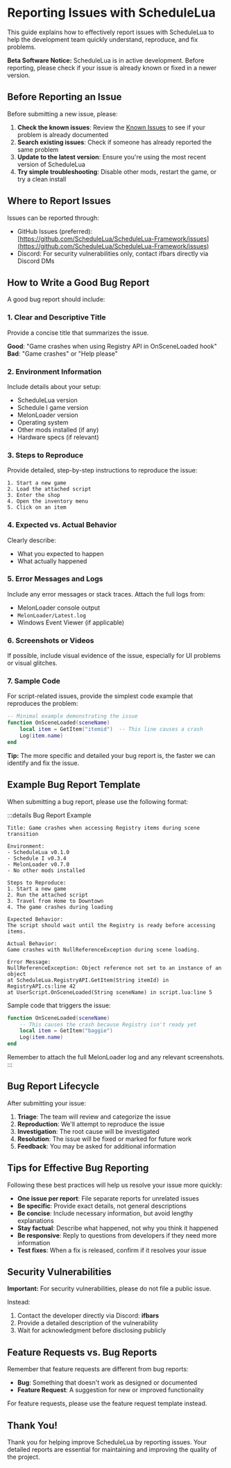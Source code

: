 # Reporting Issues with ScheduleLua

This guide explains how to effectively report issues with ScheduleLua to help the development team quickly understand, reproduce, and fix problems.

<div class="custom-block warning">
  <p><strong>Beta Software Notice:</strong> ScheduleLua is in active development. Before reporting, please check if your issue is already known or fixed in a newer version.</p>
</div>

## Before Reporting an Issue

Before submitting a new issue, please:

1. **Check the known issues**: Review the [Known Issues](https://github.com/ScheduleLua/ScheduleLua-Framework/issues) to see if your problem is already documented
2. **Search existing issues**: Check if someone has already reported the same problem
3. **Update to the latest version**: Ensure you're using the most recent version of ScheduleLua
4. **Try simple troubleshooting**: Disable other mods, restart the game, or try a clean install

## Where to Report Issues

Issues can be reported through:

- GitHub Issues (preferred): [https://github.com/ScheduleLua/ScheduleLua-Framework/issues](https://github.com/ScheduleLua/ScheduleLua-Framework/issues)
- Discord: For security vulnerabilities only, contact ifbars directly via Discord DMs

## How to Write a Good Bug Report

A good bug report should include:

### 1. Clear and Descriptive Title

Provide a concise title that summarizes the issue.

**Good**: "Game crashes when using Registry API in OnSceneLoaded hook"  
**Bad**: "Game crashes" or "Help please"

### 2. Environment Information

Include details about your setup:

- ScheduleLua version
- Schedule I game version
- MelonLoader version
- Operating system
- Other mods installed (if any)
- Hardware specs (if relevant)

### 3. Steps to Reproduce

Provide detailed, step-by-step instructions to reproduce the issue:

```
1. Start a new game
2. Load the attached script
3. Enter the shop
4. Open the inventory menu
5. Click on an item
```

### 4. Expected vs. Actual Behavior

Clearly describe:
- What you expected to happen
- What actually happened

### 5. Error Messages and Logs

Include any error messages or stack traces. Attach the full logs from:

- MelonLoader console output
- `MelonLoader/Latest.log`
- Windows Event Viewer (if applicable)

### 6. Screenshots or Videos

If possible, include visual evidence of the issue, especially for UI problems or visual glitches.

### 7. Sample Code

For script-related issues, provide the simplest code example that reproduces the problem:

```lua
-- Minimal example demonstrating the issue
function OnSceneLoaded(sceneName)
    local item = GetItem("itemid")  -- This line causes a crash
    Log(item.name)
end
```

<div class="custom-block tip">
  <p><strong>Tip:</strong> The more specific and detailed your bug report is, the faster we can identify and fix the issue.</p>
</div>

## Example Bug Report Template

When submitting a bug report, please use the following format:

:::details Bug Report Example
```
Title: Game crashes when accessing Registry items during scene transition

Environment:
- ScheduleLua v0.1.0
- Schedule I v0.3.4
- MelonLoader v0.7.0
- No other mods installed

Steps to Reproduce:
1. Start a new game
2. Run the attached script
3. Travel from Home to Downtown
4. The game crashes during loading

Expected Behavior:
The script should wait until the Registry is ready before accessing items.

Actual Behavior:
Game crashes with NullReferenceException during scene loading.

Error Message:
NullReferenceException: Object reference not set to an instance of an object
at ScheduleLua.RegistryAPI.GetItem(String itemId) in RegistryAPI.cs:line 42
at UserScript.OnSceneLoaded(String sceneName) in script.lua:line 5
```

Sample code that triggers the issue:

```lua
function OnSceneLoaded(sceneName)
    -- This causes the crash because Registry isn't ready yet
    local item = GetItem("baggie")
    Log(item.name)
end
```

Remember to attach the full MelonLoader log and any relevant screenshots.
:::

## Bug Report Lifecycle

After submitting your issue:

1. **Triage**: The team will review and categorize the issue
2. **Reproduction**: We'll attempt to reproduce the issue
3. **Investigation**: The root cause will be investigated
4. **Resolution**: The issue will be fixed or marked for future work
5. **Feedback**: You may be asked for additional information

## Tips for Effective Bug Reporting

<div class="custom-block info">
  <p>Following these best practices will help us resolve your issue more quickly:</p>
</div>

- **One issue per report**: File separate reports for unrelated issues
- **Be specific**: Provide exact details, not general descriptions
- **Be concise**: Include necessary information, but avoid lengthy explanations
- **Stay factual**: Describe what happened, not why you think it happened
- **Be responsive**: Reply to questions from developers if they need more information
- **Test fixes**: When a fix is released, confirm if it resolves your issue

## Security Vulnerabilities

<div class="custom-block danger">
  <p><strong>Important:</strong> For security vulnerabilities, please do not file a public issue.</p>
</div>

Instead:

1. Contact the developer directly via Discord: **ifbars**
2. Provide a detailed description of the vulnerability
3. Wait for acknowledgment before disclosing publicly

## Feature Requests vs. Bug Reports

Remember that feature requests are different from bug reports:

- **Bug**: Something that doesn't work as designed or documented
- **Feature Request**: A suggestion for new or improved functionality

For feature requests, please use the feature request template instead.

## Thank You!

Thank you for helping improve ScheduleLua by reporting issues. Your detailed reports are essential for maintaining and improving the quality of the project. 